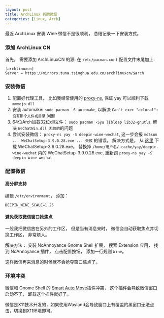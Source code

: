 ```yaml
---
layout: post
title: ArchLinux 折腾微信
categories: [Linux, Arch]
---
```


最近 ArchLinux 安装 Wine 微信不是很顺利， 总结记录一下安装方式。

### 添加 ArchLinux CN
首先， 需要添加 ArchLinuxCN 的源: 在 ```/etc/pacman.conf``` 配置文件末尾加上: 

```
[archlinuxcn]
Server = https://mirrors.tuna.tsinghua.edu.cn/archlinuxcn/$arch
```

### 安装微信
1. 配置好代理工具， 比如我经常使用的 [proxy-ns](https://git.ookami.one/cgit/proxy-ns/), 保证 yay 可以顺利下载 ```mmmojo.dll```
2. 安装 automake: ```sudo pacman -S automake```, 以解决 ```Can't exec "aclocal": 没有那个文件或目录``` 问题
3. 64位Arch加载32位dll文件： ```sudo pacman -Syu libldap lib32-gnutls```, 解决 ```WeChatWin.dll 无效的```的问题
3. 尝试安装微信： ```proxy-ns yay -S deepin-wine-wechat```, 这一步会报 ```md5sum ... WeChatSetup-3.9.0.28.exe ... 失败``` 的错误， 解决方式是， 从 [这里](https://github.com/tom-snow/wechat-windows-versions/releases/tag/v3.9.0.28) 下载 WeChatSetup-3.9.0.28.exe， 替换掉 ```/home/用户名/.cache/yay/deepin-wine-wechat``` 内的 WeChatSetup-3.9.0.28.exe, 重新跑 ```proxy-ns yay -S deepin-wine-wechat```

### 配置微信

#### 高分屏支持
编辑 ```/etc/environment```， 添加：

```
DEEPIN_WINE_SCALE=1.25
```

#### 避免获取微信窗口抢焦点
一般我把微信放在另外的工作区， 但是当有消息来时， 微信会自动获取焦点并切换工作区， 非常烦人。

解决方法： 安装 NoAnnoyance Gnome Shell 扩展， 搜索 Extension 应用， 找到 NoAnnoyance 插件， 点击配置按钮， 添加一行规则 ```Wine```。

这样微信再来消息的时候就不会抢夺窗口焦点了。

### 环境冲突
微信和 Gnome Shell 的 [Smart Auto Move](https://extensions.gnome.org/extension/4736/smart-auto-move/)插件冲突， 这个插件会导致微信窗口启动不了， 卸载这个插件就好了。

微信是X11技术开发的，如果使用Wayland会导致窗口上有覆盖的黑窗口无法点击，切换到X11环境即可。
